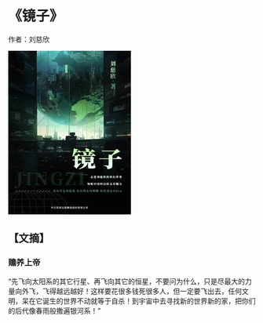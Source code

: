 # 《镜子》

  作者：刘慈欣
  
![](./src/20250619190506.jpg)
## 【文摘】
### 赡养上帝

 “先飞向太阳系的其它行星、再飞向其它的恒星，不要问为什么，只是尽最大的力量向外飞，飞得越远越好！这样要花很多钱死很多人，但一定要飞出去，任何文明，呆在它诞生的世界不动就等于自杀！到宇宙中去寻找新的世界新的家，把你们的后代像春雨般撒遍银河系！”  